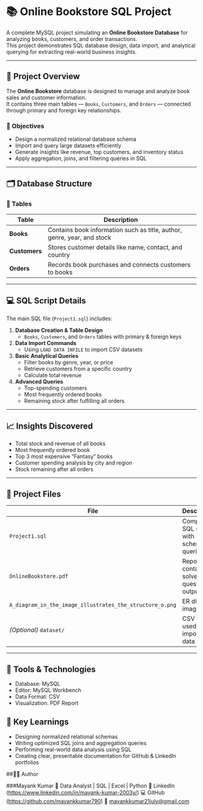 # 📚 Online Bookstore SQL Project

A complete MySQL project simulating an **Online Bookstore Database** for analyzing books, customers, and order transactions.  
This project demonstrates SQL database design, data import, and analytical querying for extracting real-world business insights.

---

## 🧩 Project Overview

The **Online Bookstore** database is designed to manage and analyze book sales and customer information.  
It contains three main tables — `Books`, `Customers`, and `Orders` — connected through primary and foreign key relationships.

### 🎯 Objectives
- Design a normalized relational database schema  
- Import and query large datasets efficiently  
- Generate insights like revenue, top customers, and inventory status  
- Apply aggregation, joins, and filtering queries in SQL

---

## 🗂️ Database Structure

### 📘 Tables
| Table | Description |
|-------|--------------|
| **Books** | Contains book information such as title, author, genre, year, and stock |
| **Customers** | Stores customer details like name, contact, and country |
| **Orders** | Records book purchases and connects customers to books |

---

## 💻 SQL Script Details

The main SQL file (`Project1.sql`) includes:

1. **Database Creation & Table Design**  
   - `Books`, `Customers`, and `Orders` tables with primary & foreign keys  
2. **Data Import Commands**  
   - Using `LOAD DATA INFILE` to import CSV datasets  
3. **Basic Analytical Queries**  
   - Filter books by genre, year, or price  
   - Retrieve customers from a specific country  
   - Calculate total revenue  
4. **Advanced Queries**  
   - Top-spending customers  
   - Most frequently ordered books  
   - Remaining stock after fulfilling all orders  

---

## 📈 Insights Discovered
  - Total stock and revenue of all books
  - Most frequently ordered book
  - Top 3 most expensive “Fantasy” books
  - Customer spending analysis by city and region
  - Stock remaining after all orders

---

## 📄 Project Files
| File                                                     | Description                               |
| -------------------------------------------------------- | ----------------------------------------- |
| `Project1.sql`                                           | Complete SQL script with schema & queries |
| `OnlineBookstore.pdf`                                    | Report containing solved question outputs |
| `A_diagram_in_the_image_illustrates_the_structure_o.png` | ER diagram image                          |
| *(Optional)* `dataset/`                                  | CSV files used for importing data         |

---

## 🧰 Tools & Technologies
  - Database: MySQL
  - Editor: MySQL Workbench
  - Data Format: CSV
  - Visualization: PDF Report 

## 🌟 Key Learnings
  - Designing normalized relational schemas
  - Writing optimized SQL joins and aggregation queries
  - Performing real-world data analysis using SQL
  - Creating clear, presentable documentation for GitHub & LinkedIn portfolios

##👨‍💻 Author

###Mayank Kumar
📍 Data Analyst | SQL | Excel | Python
🔗 LinkedIn (https://www.linkedin.com/in/mayank-kumar-2003y/)
💻 GitHub (https://github.com/mayankkumar790)
📧 mayankkumar21july@gmail.com
